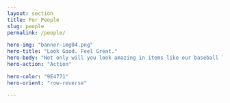 ```yaml
---
layout: section
title: For People
slug: people
permalink: /people/

hero-img: "banner-img04.png"
hero-title: "Look Good. Feel Great."
hero-body: "Not only will you look amazing in items like our baseball T, but you'll be feel great too."
hero-action: "Action"

hero-color: "9E4771"
hero-orient: "row-reverse"

---
```



